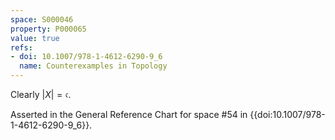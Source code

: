 ```yaml
---
space: S000046
property: P000065
value: true
refs:
- doi: 10.1007/978-1-4612-6290-9_6
  name: Counterexamples in Topology
---
```


Clearly $|X| = \mathfrak{c}$.

Asserted in the General Reference Chart for space #54 in
{{doi:10.1007/978-1-4612-6290-9_6}}.
